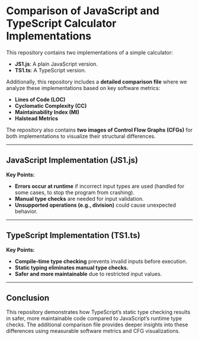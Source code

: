 # Comparison of JavaScript and TypeScript Calculator Implementations

This repository contains two implementations of a simple calculator:
- **JS1.js**: A plain JavaScript version.
- **TS1.ts**: A TypeScript version.

Additionally, this repository includes a **detailed comparison file** where we analyze these implementations based on key software metrics:
- **Lines of Code (LOC)**
- **Cyclomatic Complexity (CC)**
- **Maintainability Index (MI)**
- **Halstead Metrics**

The repository also contains **two images of Control Flow Graphs (CFGs)** for both implementations to visualize their structural differences.

---

## JavaScript Implementation (JS1.js)

**Key Points:**
- **Errors occur at runtime** if incorrect input types are used (handled for some cases, to stop the program from crashing).
- **Manual type checks** are needed for input validation.
- **Unsupported operations (e.g., division)** could cause unexpected behavior.

---

## TypeScript Implementation (TS1.ts)

**Key Points:**
- **Compile-time type checking** prevents invalid inputs before execution.
- **Static typing eliminates manual type checks.**
- **Safer and more maintainable** due to restricted input values.

---

## Conclusion

This repository demonstrates how TypeScript’s static type checking results in safer, more maintainable code compared to JavaScript’s runtime type checks. The additional comparison file provides deeper insights into these differences using measurable software metrics and CFG visualizations.
